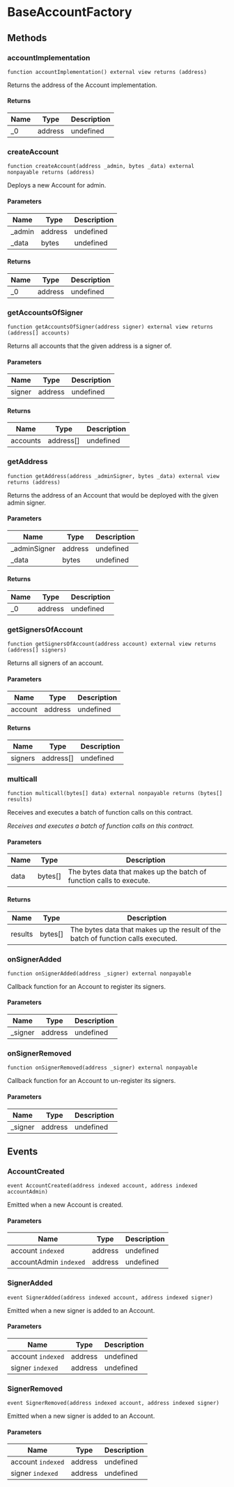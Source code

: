 # BaseAccountFactory









## Methods

### accountImplementation

```solidity
function accountImplementation() external view returns (address)
```

Returns the address of the Account implementation.




#### Returns

| Name | Type | Description |
|---|---|---|
| _0 | address | undefined |

### createAccount

```solidity
function createAccount(address _admin, bytes _data) external nonpayable returns (address)
```

Deploys a new Account for admin.



#### Parameters

| Name | Type | Description |
|---|---|---|
| _admin | address | undefined |
| _data | bytes | undefined |

#### Returns

| Name | Type | Description |
|---|---|---|
| _0 | address | undefined |

### getAccountsOfSigner

```solidity
function getAccountsOfSigner(address signer) external view returns (address[] accounts)
```

Returns all accounts that the given address is a signer of.



#### Parameters

| Name | Type | Description |
|---|---|---|
| signer | address | undefined |

#### Returns

| Name | Type | Description |
|---|---|---|
| accounts | address[] | undefined |

### getAddress

```solidity
function getAddress(address _adminSigner, bytes _data) external view returns (address)
```

Returns the address of an Account that would be deployed with the given admin signer.



#### Parameters

| Name | Type | Description |
|---|---|---|
| _adminSigner | address | undefined |
| _data | bytes | undefined |

#### Returns

| Name | Type | Description |
|---|---|---|
| _0 | address | undefined |

### getSignersOfAccount

```solidity
function getSignersOfAccount(address account) external view returns (address[] signers)
```

Returns all signers of an account.



#### Parameters

| Name | Type | Description |
|---|---|---|
| account | address | undefined |

#### Returns

| Name | Type | Description |
|---|---|---|
| signers | address[] | undefined |

### multicall

```solidity
function multicall(bytes[] data) external nonpayable returns (bytes[] results)
```

Receives and executes a batch of function calls on this contract.

*Receives and executes a batch of function calls on this contract.*

#### Parameters

| Name | Type | Description |
|---|---|---|
| data | bytes[] | The bytes data that makes up the batch of function calls to execute. |

#### Returns

| Name | Type | Description |
|---|---|---|
| results | bytes[] | The bytes data that makes up the result of the batch of function calls executed. |

### onSignerAdded

```solidity
function onSignerAdded(address _signer) external nonpayable
```

Callback function for an Account to register its signers.



#### Parameters

| Name | Type | Description |
|---|---|---|
| _signer | address | undefined |

### onSignerRemoved

```solidity
function onSignerRemoved(address _signer) external nonpayable
```

Callback function for an Account to un-register its signers.



#### Parameters

| Name | Type | Description |
|---|---|---|
| _signer | address | undefined |



## Events

### AccountCreated

```solidity
event AccountCreated(address indexed account, address indexed accountAdmin)
```

Emitted when a new Account is created.



#### Parameters

| Name | Type | Description |
|---|---|---|
| account `indexed` | address | undefined |
| accountAdmin `indexed` | address | undefined |

### SignerAdded

```solidity
event SignerAdded(address indexed account, address indexed signer)
```

Emitted when a new signer is added to an Account.



#### Parameters

| Name | Type | Description |
|---|---|---|
| account `indexed` | address | undefined |
| signer `indexed` | address | undefined |

### SignerRemoved

```solidity
event SignerRemoved(address indexed account, address indexed signer)
```

Emitted when a new signer is added to an Account.



#### Parameters

| Name | Type | Description |
|---|---|---|
| account `indexed` | address | undefined |
| signer `indexed` | address | undefined |



